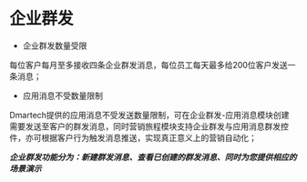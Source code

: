 # 企业群发

* 企业群发数量受限

每位客户每月至多接收四条企业群发消息，每位员工每天最多给200位客户发送一条消息；

* 应用消息不受数量限制

Dmartech提供的应用消息不受发送数量限制，可在企业群发-应用消息模块创建需要发送至客户的群发消息，同时营销旅程模块支持企业群发与应用消息群发控件，亦可根据客户行为触发消息推送，实现真正意义上的营销自动化；

_**企业群发功能分为：新建群发消息、查看已创建的群发消息、同时为您提供相应的场景演示**_

